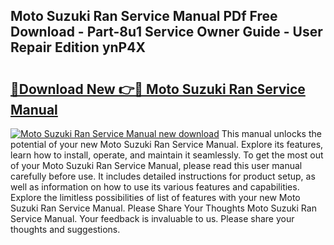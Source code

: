 ## Moto Suzuki Ran Service Manual PDf Free Download - Part-8u1 Service Owner Guide - User Repair Edition ynP4X

# <h2><a href="http://bc97071.oget.top/?id=Moto+Suzuki+Ran+Service+Manual">🔗Download New 👉🔴 Moto Suzuki Ran Service Manual</a></h2>

[![Moto Suzuki Ran Service Manual new download](https://i.imgur.com/5g1atiW.png)](http://bc97071.oget.top/?id=Moto+Suzuki+Ran+Service+Manual)
This manual unlocks the potential of your new Moto Suzuki Ran Service Manual. Explore its features, learn how to install, operate, and maintain it seamlessly. To get the most out of your Moto Suzuki Ran Service Manual, please read this user manual carefully before use. It includes detailed instructions for product setup, as well as information on how to use its various features and capabilities. Explore the limitless possibilities of list of features with your new Moto Suzuki Ran Service Manual. Please Share Your Thoughts Moto Suzuki Ran Service Manual. Your feedback is invaluable to us. Please share your thoughts and suggestions.
